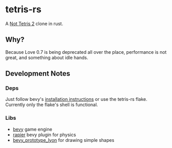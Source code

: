 # tetris-rs

A [Not Tetris 2](https://stabyourself.net/nottetris2/) clone in rust.

## Why?

Because Love 0.7 is being deprecated all over the place, performance is not
great, and something about idle hands.


## Development Notes


### Deps

Just follow bevy's 
[installation instructions](https://github.com/bevyengine/bevy/blob/main/docs/linux_dependencies.md)
or use the tetris-rs flake. Currently only the flake's shell is functional.

### Libs

- [bevy](https://bevyengine.org/) game engine
- [rapier](https:://rapier.rs) bevy plugin for physics
- [bevy_prototype_lyon](https://github.com/Nilirad/bevy_prototype_lyon) for
  drawing simple shapes


